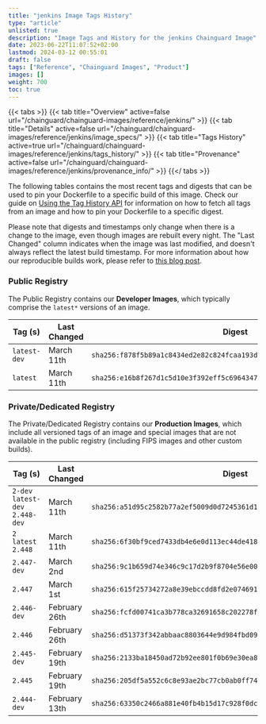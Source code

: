 ```yaml
---
title: "jenkins Image Tags History"
type: "article"
unlisted: true
description: "Image Tags and History for the jenkins Chainguard Image"
date: 2023-06-22T11:07:52+02:00
lastmod: 2024-03-12 00:55:01
draft: false
tags: ["Reference", "Chainguard Images", "Product"]
images: []
weight: 700
toc: true
---
```


{{< tabs >}}
{{< tab title="Overview" active=false url="/chainguard/chainguard-images/reference/jenkins/" >}}
{{< tab title="Details" active=false url="/chainguard/chainguard-images/reference/jenkins/image_specs/" >}}
{{< tab title="Tags History" active=true url="/chainguard/chainguard-images/reference/jenkins/tags_history/" >}}
{{< tab title="Provenance" active=false url="/chainguard/chainguard-images/reference/jenkins/provenance_info/" >}}
{{</ tabs >}}

The following tables contains the most recent tags and digests that can be used to pin your Dockerfile to a specific build of this image. Check our guide on [Using the Tag History API](/chainguard/chainguard-images/using-the-tag-history-api/) for information on how to fetch all tags from an image and how to pin your Dockerfile to a specific digest.

Please note that digests and timestamps only change when there is a change to the image, even though images are rebuilt every night. The "Last Changed" column indicates when the image was last modified, and doesn't always reflect the latest build timestamp. For more information about how our reproducible builds work, please refer to [this blog post](https://www.chainguard.dev/unchained/reproducing-chainguards-reproducible-image-builds).

### Public Registry
The Public Registry contains our **Developer Images**, which typically comprise the `latest*` versions of an image.

| Tag (s)       | Last Changed | Digest                                                                    |
|---------------|--------------|---------------------------------------------------------------------------|
|  `latest-dev` | March 11th   | `sha256:f878f5b89a1c8434ed2e82c824fcaa193dd7fd231a69a4920dedf4d5acbf2a5f` |
|  `latest`     | March 11th   | `sha256:e16b8f267d1c5d10e3f392eff5c69643476d81055bfa0d5c97ccb8df1bffb992` |


### Private/Dedicated Registry
The Private/Dedicated Registry contains our **Production Images**, which include all versioned tags of an image and special images that are not available in the public registry (including FIPS images and other custom builds).

| Tag (s)                           | Last Changed  | Digest                                                                    |
|-----------------------------------|---------------|---------------------------------------------------------------------------|
|  `2-dev` `latest-dev` `2.448-dev` | March 11th    | `sha256:a51d95c2582b77a2ef5009d0d7245361d16a972047401d6aefeb0d0f43a660b4` |
|  `2` `latest` `2.448`             | March 11th    | `sha256:6f30bf9ced7433db4e6e0d113ec44de4181aa94f710a3808a94bdcc2619699fb` |
|  `2.447-dev`                      | March 2nd     | `sha256:9c1b659d74e346c9c17d2b9f8704e56e000126c93db80484d5b66567b8095c33` |
|  `2.447`                          | March 1st     | `sha256:615f25734272a8e39ebccdd8fd2e0746910e663caf400efee2bf2e6dd784a600` |
|  `2.446-dev`                      | February 26th | `sha256:fcfd00741ca3b778ca32691658c202278f84a24235902ab8d3260949a81ddcb9` |
|  `2.446`                          | February 26th | `sha256:d51373f342abbaac8803644e9d984fbd09c77d16d63ef036a5601c8d6a508f82` |
|  `2.445-dev`                      | February 19th | `sha256:2133ba18450ad72b92ee801f0b69e30ea867c37c20d462c041d6bd9982bd9208` |
|  `2.445`                          | February 19th | `sha256:205df5a552c6c8e93ae2bc77cb0ab0ff74fc2f01a067535084592d567e0b6d6f` |
|  `2.444-dev`                      | February 13th | `sha256:63350c2466a881e40fb4b15d17c928f0dc35f8b9304bac75a1bef49749af7c88` |

